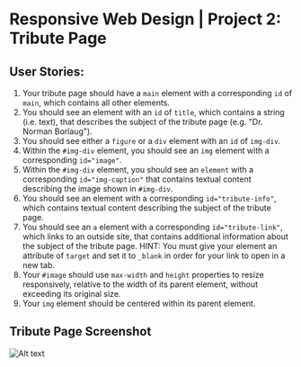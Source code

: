 # Responsive Web Design | Project 2: Tribute Page

## User Stories:
1. Your tribute page should have a `main` element with a corresponding `id` of `main`, which contains all other elements.
2. You should see an element with an `id` of `title`, which contains a string (i.e. text), that describes the subject of the tribute page (e.g. "Dr. Norman Borlaug").
3. You should see either a `figure` or a `div` element with an `id` of `img-div`.
4. Within the `#img-div` element, you should see an `img` element with a corresponding `id="image"`.
5. Within the `#img-div` element, you should see an `element` with a corresponding `id="img-caption"` that contains textual content describing the image shown in `#img-div`.
6. You should see an element with a corresponding `id="tribute-info"`, which contains textual content describing the subject of the tribute page.
7. You should see an `a` element with a corresponding `id="tribute-link"`, which links to an outside site, that contains additional information about the subject of the tribute page. HINT: You must give your element an attribute of `target` and set it to `_blank` in order for your link to open in a new tab.
8. Your `#image` should use `max-width` and `height` properties to resize responsively, relative to the width of its parent element, without exceeding its original size.
9. Your `img` element should be centered within its parent element.

## Tribute Page Screenshot
![Alt text](/responsive_web_design/tribute_page/media/project_screenshot.png)
